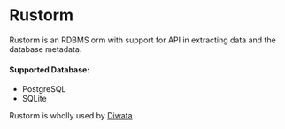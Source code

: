 # Rustorm

Rustorm is an RDBMS orm with support for API
in extracting data and the database metadata.

#### Supported Database:
 - PostgreSQL
 - SQLite

Rustorm is wholly used by [Diwata](Diwata.md)
